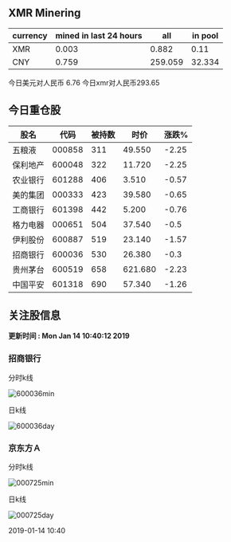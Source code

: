 ## XMR Minering

|currency|mined in last 24 hours|all|in pool|
|---|---|---|---|
|XMR|0.003|0.882|0.11|
|CNY|0.759|259.059|32.334|

今日美元对人民币 6.76	今日xmr对人民币293.65


## 今日重仓股 

|股名|代码|被持数|时价|涨跌%|
|---|---|---|---|---|
|五粮液|000858|311|49.550|-2.25|
|保利地产|600048|322|11.720|-2.25|
|农业银行|601288|406|3.510|-0.57|
|美的集团|000333|423|39.580|-0.65|
|工商银行|601398|442|5.200|-0.76|
|格力电器|000651|504|37.540|-0.5|
|伊利股份|600887|519|23.140|-1.57|
|招商银行|600036|530|26.380|-0.3|
|贵州茅台|600519|658|621.680|-2.23|
|中国平安|601318|690|57.340|-1.26|

## 关注股信息
**更新时间 : Mon Jan 14 10:40:12 2019**
### 招商银行 
分时k线

![600036min](http://image.sinajs.cn/newchart/min/n/sh600036.gif)

日k线

![600036day](http://image.sinajs.cn/newchart/daily/n/sh600036.gif)

### 京东方Ａ 
分时k线

![000725min](http://image.sinajs.cn/newchart/min/n/sz000725.gif)

日k线

![000725day](http://image.sinajs.cn/newchart/daily/n/sz000725.gif)

2019-01-14 10:40